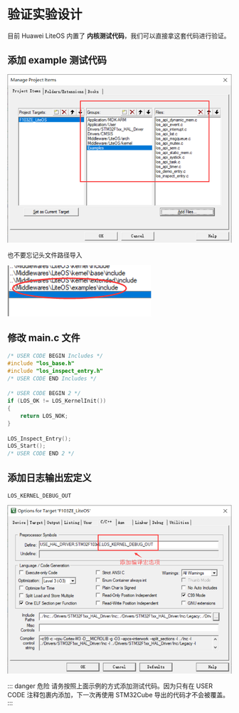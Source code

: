 # 验证实验设计

目前 Huawei LiteOS 内置了 **内核测试代码**，我们可以直接拿这套代码进行验证。

## 添加 example 测试代码

![](./pic/raw-project-group-example.png)

也不要忘记头文件路径导入

![](./pic/raw-project-example-path.png)

## 修改 main.c 文件

```c
/* USER CODE BEGIN Includes */
#include "los_base.h"
#include "los_inspect_entry.h"
/* USER CODE END Includes */

/* USER CODE BEGIN 2 */
if (LOS_OK != LOS_KernelInit())
{
    return LOS_NOK;
}

LOS_Inspect_Entry();
LOS_Start();
/* USER CODE END 2 */
```

## 添加日志输出宏定义

`LOS_KERNEL_DEBUG_OUT`

![](./pic/raw-project-example-macro.png)

::: danger 危险
请务按照上面示例的方式添加测试代码。因为只有在 USER CODE 注释包裹内添加，下一次再使用 STM32Cube 导出的代码才不会被覆盖。
:::
